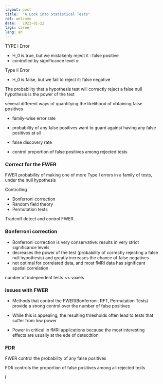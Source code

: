```yaml
---
layout: post
title:  "A Look into Statistical Tests"
ref: welcome
date:   2021-01-22
tags: career
lang: en
---
```



TYPE I Error
+ H_0 is true, but we mistakenly reject it : false positive
+ controlled by significance level $\alpha$

Type II Error
+ H_0 is false, but we fail to reject it: false negative

The probability that a hypothesis test will correctly reject a false null hypothesis is the power of the test

several different ways of quantifying the likelihood of obtaining false positives

+ family-wise error rate
+ probability of any false positives
want to guard against having any false positives at all

+ false discovery rate
+ control proportion of false positives among rejected tests

### Correct for the FWER


FWER 
probability of making one of more Type I errors in a family of tests, under the null hypothesis

Controlling

+ Bonferroni correction
+ Random field theory
+ Permutation tests

Tradeoff
detect and control FWER

### Bonferroni correction
+ Bonferroni correction is very conservative: results in very strict significance levels
+ decreases the power of the test (probability of correctly rejecting a false null hypothesis) and greatly increases the chance of false negatives
+ not optimal for correlated data, and most fMRI data has significant spatial correlation

number of independent tests << voxels


### issues with FWER

+ Methods that control the FWER(Bonferroni, RFT, Permutation Tests) provide a strong control over the number of false positives

+ While this is appealing, the resulting thresholds  often lead to tests that suffer from low power

+ Power in critical in fMRI applications because the most interesting effects are usually at the ede of detecdtion

### FDR

FWER control the probability of any false positives

FDR controls the proportion of false positives among all rejected tests


l